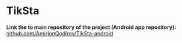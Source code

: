 # TikSta

**Link the to main repository of the project (Android app repository):** [github.com/AmirjonQodirov/TikSta-android](https://github.com/AmirjonQodirov/TikSta-android)
